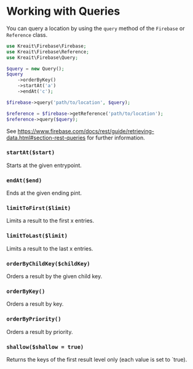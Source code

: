 # Working with Queries

You can query a location by using the `query` method of the `Firebase` or `Reference` class.

```php
use Kreait\Firebase\Firebase;
use Kreait\Firebase\Reference;
use Kreait\Firebase\Query;

$query = new Query();
$query
    ->orderByKey()
    ->startAt('a')
    ->endAt('c');

$firebase->query('path/to/location', $query);

$reference = $firebase->getReference('path/to/location');
$reference->query($query);
```

See https://www.firebase.com/docs/rest/guide/retrieving-data.html#section-rest-queries for further information.

### `startAt($start)`

Starts at the given entrypoint.

### `endAt($end)`

Ends at the given ending pint.

### `limitToFirst($limit)`

Limits a result to the first x entries.

### `limitToLast($limit)`

Limits a result to the last x entries.

### `orderByChildKey($childKey)`

Orders a result by the given child key.

### `orderByKey()`

Orders a result by key.

### `orderByPriority()`

Orders a result by priority.

### `shallow($shallow = true)`

Returns the keys of the first result level only (each value is set to `true).
